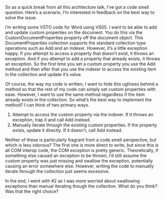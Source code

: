 So as a quick break from all this architecture talk, I’ve got a code
smell question. Here’s a scenario, I’m interested in feedback on the
best way to solve the issue.

I’m writing some VSTO code for Word using VS05. I want to be able to add
and update custom properties on the document. You do this via the
CustomDocumentProperties property off the document object. This
DocumentProperties collection supports the standard collection type
operations such as Add and an indexer. However, it’s a little exception
happy. If you attempt to access a property that doesn’t exist, it throws
an exception. And if you attempt to add a property that already exists,
it throws an exception. So the first time you set a custom property you
use the Add method and then after that you use the indexer to access the
existing item in the collection and update it’s value.

Of course, the way my code is written, I want to hide this ugliness
behind a method so that the rest of my code can simply set custom
properties with ease. However, I want to use the same method regardless
if the item already exists in the collection. So what’s the best way to
implement the method? I can think of two primary ways.

1.  Attempt to access the custom property via the indexer. If it throws
    an exception, trap it and call Add instead.
2.  Manually iterate through the existing custom properties. If the
    property exists, update it directly. If it doesn’t, call Add
    instead.

Neither of these is particularly fragrant from a code smell perspective,
but which is less odorous? The first one is more direct to write, but
since this is all COM interop code, the COM exception is pretty generic.
Theoretically, if something else caused an exception to be thrown, I’d
still assume the custom property was just missing and swallow the
exception, potentially causing an error somewhere else. However, writing
the code to manually iterate through the collection just seems
excessive.

In the end, I went with \#2 as I was more worried about swallowing
exceptions than manual iterating though the collection. What do you
think? Was that the right choice?
